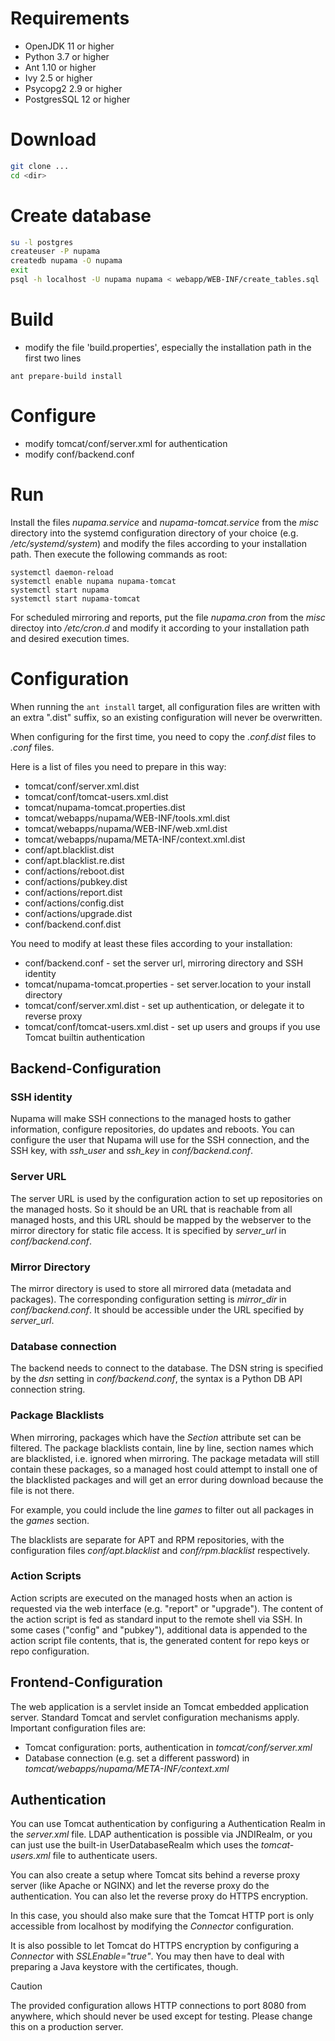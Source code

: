 Requirements
============
* OpenJDK 11 or higher
* Python 3.7 or higher
* Ant 1.10 or higher
* Ivy 2.5 or higher
* Psycopg2 2.9 or higher
* PostgresSQL 12 or higher

Download
========
``` sh
git clone ...
cd <dir>
```

Create database
===============
``` sh
su -l postgres
createuser -P nupama
createdb nupama -O nupama
exit
psql -h localhost -U nupama nupama < webapp/WEB-INF/create_tables.sql
```

Build
======
* modify the file 'build.properties', especially the installation path in the first two lines
```
ant prepare-build install
```

Configure
=======
* modify tomcat/conf/server.xml for authentication
* modify conf/backend.conf

Run
======
Install the files *nupama.service* and *nupama-tomcat.service* from the *misc* directory
into the systemd configuration directory of your choice (e.g. */etc/systemd/system*) and
modify the files according to your installation path. Then execute the following commands as root:
```
systemctl daemon-reload
systemctl enable nupama nupama-tomcat
systemctl start nupama
systemctl start nupama-tomcat
```

For scheduled mirroring and reports, put the file *nupama.cron* from the *misc* directoy into
*/etc/cron.d* and modify it according to your installation path and desired execution times.


Configuration
================
When running the `ant install` target, all configuration files are written with an
extra ".dist" suffix, so an existing configuration will never be overwritten.

When configuring for the first time, you need to copy the *.conf.dist* files to *.conf* files.

Here is a list of files you need to prepare in this way:
* tomcat/conf/server.xml.dist
* tomcat/conf/tomcat-users.xml.dist
* tomcat/nupama-tomcat.properties.dist
* tomcat/webapps/nupama/WEB-INF/tools.xml.dist
* tomcat/webapps/nupama/WEB-INF/web.xml.dist
* tomcat/webapps/nupama/META-INF/context.xml.dist
* conf/apt.blacklist.dist
* conf/apt.blacklist.re.dist
* conf/actions/reboot.dist
* conf/actions/pubkey.dist
* conf/actions/report.dist
* conf/actions/config.dist
* conf/actions/upgrade.dist
* conf/backend.conf.dist

You need to modify at least these files according to your installation:
* conf/backend.conf - set the server url, mirroring directory and SSH identity
* tomcat/nupama-tomcat.properties - set server.location to your install directory
* tomcat/conf/server.xml.dist - set up authentication, or delegate it to reverse proxy
* tomcat/conf/tomcat-users.xml.dist - set up users and groups if you use Tomcat builtin authentication

Backend-Configuration
----------------------
### SSH identity
Nupama will make SSH connections to the managed hosts to gather information,
configure repositories, do updates and reboots. You can configure the user that
Nupama will use for the SSH connection, and the SSH key, with *ssh_user* and
*ssh_key* in *conf/backend.conf*.

### Server URL
The server URL is used by the configuration action to set up repositories on
the managed hosts. So it should be an URL that is reachable from all managed
hosts, and this URL should be mapped by the webserver to the mirror directory
for static file access. It is specified by *server_url* in *conf/backend.conf*.

### Mirror Directory
The mirror directory is used to store all mirrored data (metadata and packages).
The corresponding configuration setting is *mirror_dir* in *conf/backend.conf*.
It should be accessible under the URL specified by *server_url*.

### Database connection
The backend needs to connect to the database. The DSN string is specified
by the *dsn* setting in *conf/backend.conf*, the syntax is a Python DB API
connection string.

### Package Blacklists
When mirroring, packages which have the *Section* attribute set can be filtered.
The package blacklists contain, line by line, section names which are blacklisted,
i.e. ignored when mirroring. The package metadata will still contain these packages,
so a managed host could attempt to install one of the blacklisted packages and
will get an error during download because the file is not there.

For example, you could include the line *games* to filter out all packages in
the *games* section.

The blacklists are separate for APT and RPM repositories, with the configuration
files *conf/apt.blacklist* and *conf/rpm.blacklist* respectively.

### Action Scripts
Action scripts are executed on the managed hosts when an action is requested
via the web interface (e.g. "report" or "upgrade"). The content of the
action script is fed as standard input to the remote shell via SSH. In some cases
("config" and "pubkey"), additional data is appended to the action script file
contents, that is, the generated content for repo keys or repo configuration.

Frontend-Configuration
-------------------------
The web application is a servlet inside an Tomcat embedded application server. Standard
Tomcat and servlet configuration mechanisms apply.
Important configuration files are:
* Tomcat configuration: ports, authentication in *tomcat/conf/server.xml*
* Database connection (e.g. set a different password) in *tomcat/webapps/nupama/META-INF/context.xml*

Authentication
---------------
You can use Tomcat authentication by configuring a Authentication Realm in the *server.xml* file.
LDAP authentication is possible via JNDIRealm, or you can just use the built-in UserDatabaseRealm
which uses the *tomcat-users.xml* file to authenticate users.

You can also create a setup where Tomcat sits behind a reverse proxy server (like Apache or NGINX)
and let the reverse proxy do the authentication. You can also let the reverse proxy do HTTPS
encryption.

In this case, you should also make sure that the Tomcat HTTP port is only accessible from
localhost by modifying the *Connector* configuration.

It is also possible to let Tomcat do HTTPS encryption by configuring a
*Connector* with *SSLEnable="true"*. You may then have to deal with preparing a Java
keystore with the certificates, though.

> [!CAUTION]
> The provided configuration allows HTTP connections to port 8080 from anywhere, which
> should never be used except for testing. Please change this on a production server.
